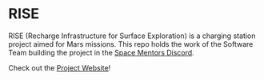 # RISE
RISE (Recharge Infrastructure for Surface Exploration) is a charging station project aimed for Mars missions. This repo holds the work of the Software Team building the project in the [Space Mentors Discord](https://discord.gg/9AT849pXEp).

Check out the [Project Website](https://katerib.github.io/RISE/)!

